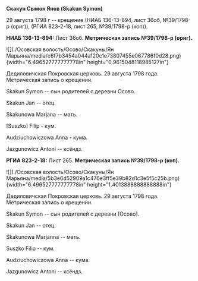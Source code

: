 **Скакун Сымон Янов (Skakun Symon)**

29 августа 1798 г -- крещение (НИАБ 136-13-894, лист 36об, №39/1798-р
(ориг)), (РГИА 823-2-18, лист 265, №39/1798-р (коп)).

**НИАБ 136-13-894:** Лист 36об. **Метрическая запись №39/1798-р
(ориг).**

![](./Осовская волость/Осово/Скакуны/Ян Марьяна/media/c6f7b3454a044a120c1e73807455e067786f0d28.png){width="6.496527777777778in"
height="0.9615048118985127in"}

Дедиловичская Покровская церковь. 29 августа 1798 года. Метрическая
запись о крещении.

Skakun Symon -- сын родителей с деревни Осовo.

Skakun Jan -- отец.

Skakunowa Marjana -- мать.

\[Suszko\] Filip - кум.

Audziuchowiczowa Anna - кума.

Jazgunowicz Antoni -- ксёндз.

**РГИА 823-2-18:** Лист 265. **Метрическая запись №39/1798-р (коп).**

![](./Осовская волость/Осово/Скакуны/Ян Марьяна/media/5b3e6d52909a1c476e3ff5e39b82d1c3e5f5c25b.png){width="6.496527777777778in"
height="1.4013888888888888in"}

Дедиловичская Покровская церковь. 29 августа 1798 года. Метрическая
запись о крещении.

Skakun Symon -- сын родителей с деревни \[Осово\].

Skakun Jan -- отец.

Skakunowa Marjanna -- мать.

Suszko Filip -- кум.

Audziuchowiczowa Anna -- кума.

Jazgunowicz Antoni -- ксёндз.
